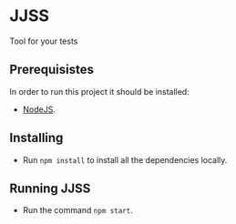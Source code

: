 # JJSS
Tool for your tests

## Prerequisistes
In order to run this project it should be installed:
- [NodeJS](https://nodejs.org/en/).

## Installing
- Run `npm install` to install all the dependencies locally.

## Running JJSS
- Run the command `npm start`.


